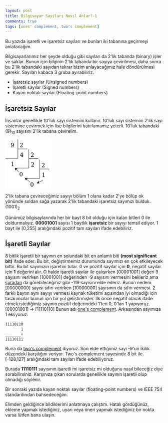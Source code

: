 ```yaml
---
layout: post
title: Bilgisayar Sayıları Nasıl Anlar?-1
comments: true
tags: [ones' complement, two's complement]
---
```

Bu yazıda işaretli ve işaretsiz sayıları ve bunları iki tabanına geçirmeyi anlatacağım.

Bilgisayarlarımız her şeyde olduğu gibi sayıları da 2'lik tabanda (binary) işler ve saklar. Bunun için bilginin 2'lik tabanda bir sayıya çevirilmesi, daha sonra bu 2'lik tabandaki sayıdan tekrar bizim anlayacağımız hale döndürülmesi gerekir. Sayıları kabaca 3 gruba ayırabiliriz. 
* İşaretsiz sayılar (Unsigned numbers)
* İşaretli sayılar (Signed numbers)
* Kayan noktalı sayılar (Floating-point numbers)

## İşaretsiz Sayılar

İnsanlar genellikle 10'luk sayı sistemini kullanır. 10'luk sayı sistemini 2'lik sayı sistemine çevirmek için lise bilgilerini hatırlamamız yeterli. 10'luk tabandaki (9)<sub>10</sub> sayısını 2'lik tabana çevirelim.

![](/img/bolum.png)

2'lik tabana çevireceğimiz sayıyı bölüm 1 olana kadar 2'ye bölüp ok yönünde soldan sağa yazarak 2'lik tabandaki işaretsiz sayımızı bulduk. (1001)<sub>2</sub> 

Günümüz bilgisaylarında her bir bayt 8 bit olduğu için kalan bitleri 0 ile doldurmalıyız. **00001001** sayısı 1 baytlık **işaretsiz** bir sayıyı temsil ediyor. 1 bayt ile [0,255] aralığındaki pozitif tam sayıları ifade edebiliriz.

## İşaretli Sayılar

8 bitlik işaretli bir sayının en solundaki bit en anlamlı biti **(most significant bit)** ifade eder. Bu bit, değiştirmemiz durumunda sayımızı en çok etkileyecek bittir. Bu bit sayımızın işaretini tutar. 0 ve pozitif sayılar için **0**, negatif sayılar için **1** değerini alır. O halde işaretli sayılar ile çalışırken [00001001] değeri 9 sayısını verirken [10001001] değerinden -9 sayısını vermesini bekleriz ama [şuradan](https://www.rapidtables.com/convert/number/binary-to-decimal.html?x=10001001) da görebileceğiniz gibi -119 sayısını elde ederiz. Bunun nedeni [00000000] sayısı sıfırı verirken [10000000] sayısının da sıfırı vermesi. 2 farklı baytın aynı sayıyı vermesi kaynak tüketimi açısından iyi olmadığı için tasarımcılar bunun için bir yol geliştirmişler. İlk önce negatif olarak ifade etmek istediğimiz sayının pozitif değerindeki 1'leri 0, 0'ları 1 yapıyoruz. 
[00001001] => [11110110] Bunun adı [one's complement](http://bilgisayarkavramlari.sadievrenseker.com/tag/1s-complement/). Arkasından sayımıza 1 ekliyoruz. 
~~~
11110110 
       1
_______+
11110111
~~~
Buna da [two's complement](http://bilgisayarkavramlari.sadievrenseker.com/2007/11/28/iki-tumleyeni/) diyoruz. Son elde ettiğimiz sayı -9'un ikilik düzendeki karşılığını veriyor. Two's complement sayesinde 8 bit ile [-128,127] aralığındaki tam sayıları ifade edebiliyoruz. 

Burada **11110111** sayısının işaretli mi işaretsiz mi olduğunu nasıl bileceğiz diye sorabilirsiniz. Karşınıza çıkan sorularda genellikle sayının işaretli olup olmadığı söylenir.

Bir sonraki yazıda kayan noktalı sayılar (floating-point numbers) ve IEEE 754 standardından bahsedeceğim.

Elimden geldiğince bildiklerimi anlatmaya çalıştım. Hatalı gördüğünüz, ekleme yapmak istediğiniz, uyarı veya öneri yapmak istediğiniz bir nokta varsa lütfen bana ulaşın.
